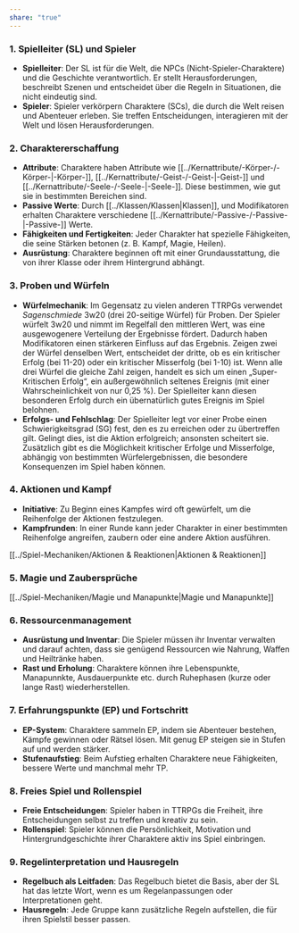 ```yaml
---
share: "true"
---
```

### 1. **Spielleiter (SL) und Spieler**  
  
- **Spielleiter**: Der SL ist für die Welt, die NPCs (Nicht-Spieler-Charaktere) und die Geschichte verantwortlich. Er stellt Herausforderungen, beschreibt Szenen und entscheidet über die Regeln in Situationen, die nicht eindeutig sind.  
- **Spieler**: Spieler verkörpern Charaktere (SCs), die durch die Welt reisen und Abenteuer erleben. Sie treffen Entscheidungen, interagieren mit der Welt und lösen Herausforderungen.  
  
### 2. **Charaktererschaffung**  
  
- **Attribute**: Charaktere haben Attribute wie [[../Kernattribute/-Körper-/-Körper-|-Körper-]], [[../Kernattribute/-Geist-/-Geist-|-Geist-]] und [[../Kernattribute/-Seele-/-Seele-|-Seele-]]. Diese bestimmen, wie gut sie in bestimmten Bereichen sind.  
- **Passive Werte**: Durch [[../Klassen/Klassen|Klassen]], und Modifikatoren erhalten Charaktere verschiedene [[../Kernattribute/-Passive-/-Passive-|-Passive-]] Werte.   
- **Fähigkeiten und Fertigkeiten**: Jeder Charakter hat spezielle Fähigkeiten, die seine Stärken betonen (z. B. Kampf, Magie, Heilen).  
- **Ausrüstung**: Charaktere beginnen oft mit einer Grundausstattung, die von ihrer Klasse oder ihrem Hintergrund abhängt.  
  
### 3. **Proben und Würfeln**  
  
- **Würfelmechanik**: Im Gegensatz zu vielen anderen TTRPGs verwendet _Sagenschmiede_ 3w20 (drei 20-seitige Würfel) für Proben. Der Spieler würfelt 3w20 und nimmt im Regelfall den mittleren Wert, was eine ausgewogenere Verteilung der Ergebnisse fördert. Dadurch haben Modifikatoren einen stärkeren Einfluss auf das Ergebnis. Zeigen zwei der Würfel denselben Wert, entscheidet der dritte, ob es ein kritischer Erfolg (bei 11-20) oder ein kritischer Misserfolg (bei 1-10) ist. Wenn alle drei Würfel die gleiche Zahl zeigen, handelt es sich um einen „Super-Kritischen Erfolg“, ein außergewöhnlich seltenes Ereignis (mit einer Wahrscheinlichkeit von nur 0,25 %). Der Spielleiter kann diesen besonderen Erfolg durch ein übernatürlich gutes Ereignis im Spiel belohnen.  
- **Erfolgs- und Fehlschlag**: Der Spielleiter legt vor einer Probe einen Schwierigkeitsgrad (SG) fest, den es zu erreichen oder zu übertreffen gilt. Gelingt dies, ist die Aktion erfolgreich; ansonsten scheitert sie. Zusätzlich gibt es die Möglichkeit kritischer Erfolge und Misserfolge, abhängig von bestimmten Würfelergebnissen, die besondere Konsequenzen im Spiel haben können.  
  
### 4. **Aktionen und Kampf**  
  
- **Initiative**: Zu Beginn eines Kampfes wird oft gewürfelt, um die Reihenfolge der Aktionen festzulegen.  
- **Kampfrunden**: In einer Runde kann jeder Charakter in einer bestimmten Reihenfolge angreifen, zaubern oder eine andere Aktion ausführen.  
  
[[../Spiel-Mechaniken/Aktionen & Reaktionen|Aktionen & Reaktionen]]  
  
### 5. **Magie und Zaubersprüche**  
  
[[../Spiel-Mechaniken/Magie und Manapunkte|Magie und Manapunkte]]  
  
### 6. **Ressourcenmanagement**  
  
- **Ausrüstung und Inventar**: Die Spieler müssen ihr Inventar verwalten und darauf achten, dass sie genügend Ressourcen wie Nahrung, Waffen und Heiltränke haben.  
- **Rast und Erholung**: Charaktere können ihre Lebenspunkte, Manapunnkte, Ausdauerpunkte etc. durch Ruhephasen (kurze oder lange Rast) wiederherstellen.  
  
### 7. **Erfahrungspunkte (EP) und Fortschritt**  
  
- **EP-System**: Charaktere sammeln EP, indem sie Abenteuer bestehen, Kämpfe gewinnen oder Rätsel lösen. Mit genug EP steigen sie in Stufen auf und werden stärker.  
- **Stufenaufstieg**: Beim Aufstieg erhalten Charaktere neue Fähigkeiten, bessere Werte und manchmal mehr TP.  
  
### 8. **Freies Spiel und Rollenspiel**  
  
- **Freie Entscheidungen**: Spieler haben in TTRPGs die Freiheit, ihre Entscheidungen selbst zu treffen und kreativ zu sein.  
- **Rollenspiel**: Spieler können die Persönlichkeit, Motivation und Hintergrundgeschichte ihrer Charaktere aktiv ins Spiel einbringen.  
  
### 9. **Regelinterpretation und Hausregeln**  
  
- **Regelbuch als Leitfaden**: Das Regelbuch bietet die Basis, aber der SL hat das letzte Wort, wenn es um Regelanpassungen oder Interpretationen geht.  
- **Hausregeln**: Jede Gruppe kann zusätzliche Regeln aufstellen, die für ihren Spielstil besser passen.